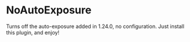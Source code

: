 # NoAutoExposure
Turns off the auto-exposure added in 1.24.0, no configuration. Just install this plugin, and enjoy!
